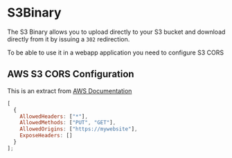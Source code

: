 # S3Binary

The S3 Binary allows you to upload directly to your S3 bucket and download directly from it by issuing a `302` redirection.

To be able to use it in a webapp application you need to configure S3 CORS

## AWS S3 CORS Configuration

This is an extract from [AWS Documentation](https://docs.aws.amazon.com/AmazonS3/latest/userguide/ManageCorsUsing.html#cors-example-1)

```js
[
  {
    AllowedHeaders: ["*"],
    AllowedMethods: ["PUT", "GET"],
    AllowedOrigins: ["https://mywebsite"],
    ExposeHeaders: []
  }
];
```
